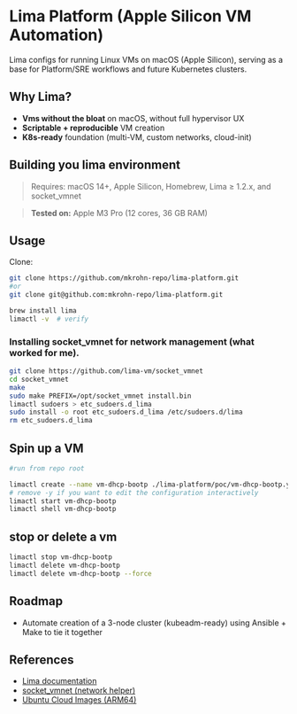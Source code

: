 # Lima Platform (Apple Silicon VM Automation)

Lima configs for running Linux VMs on macOS (Apple Silicon), serving as a base for Platform/SRE workflows and future Kubernetes clusters.

## Why Lima?
- **Vms without the bloat** on macOS, without full hypervisor UX
- **Scriptable + reproducible** VM creation
- **K8s-ready** foundation (multi-VM, custom networks, cloud-init)

## Building you lima environment

> Requires: macOS 14+, Apple Silicon, Homebrew, Lima ≥ 1.2.x, and socket_vmnet

> **Tested on:** Apple M3 Pro (12 cores, 36 GB RAM)

## Usage 

Clone:

```bash
git clone https://github.com/mkrohn-repo/lima-platform.git
#or
git clone git@github.com:mkrohn-repo/lima-platform.git
```

```bash
brew install lima
limactl -v  # verify
```

### Installing socket_vmnet for network management (what worked for me).
```bash
git clone https://github.com/lima-vm/socket_vmnet
cd socket_vmnet
make
sudo make PREFIX=/opt/socket_vmnet install.bin
limactl sudoers > etc_sudoers.d_lima
sudo install -o root etc_sudoers.d_lima /etc/sudoers.d/lima
rm etc_sudoers.d_lima
```

## Spin up a VM
``` bash
#run from repo root

limactl create --name vm-dhcp-bootp ./lima-platform/poc/vm-dhcp-bootp.yml -y
# remove -y if you want to edit the configuration interactively
limactl start vm-dhcp-bootp
limactl shell vm-dhcp-bootp
```
## stop or delete a vm
``` bash
limactl stop vm-dhcp-bootp
limactl delete vm-dhcp-bootp
limactl delete vm-dhcp-bootp --force
```
## Roadmap
- Automate creation of a 3-node cluster (kubeadm-ready) using Ansible + Make to tie it together

## References
- [Lima documentation](https://github.com/lima-vm/lima)  
- [socket_vmnet (network helper)](https://github.com/lima-vm/socket_vmnet)
- [Ubuntu Cloud Images (ARM64)](https://cloud-images.ubuntu.com/)